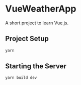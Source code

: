# VueWeatherApp

A short project to learn Vue.js.

## Project Setup

```sh 
yarn
```

## Starting the Server

```sh 
yarn build dev
```

